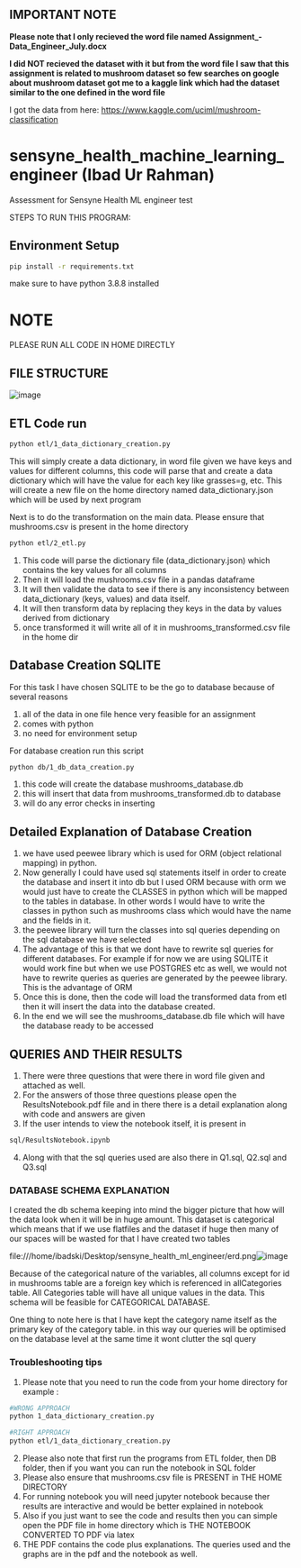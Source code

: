 ## IMPORTANT NOTE

**Please note that I only recieved the word file named Assignment_-Data_Engineer_July.docx**

**I did NOT recieved the dataset with it but from the word file I saw that this assignment is related to mushroom dataset so few searches on google about mushroom dataset got me to a kaggle link which had the dataset similar to the one defined in the word file**

I got the data from here:
https://www.kaggle.com/uciml/mushroom-classification


# sensyne_health_machine_learning_engineer (Ibad Ur Rahman)
Assessment for Sensyne Health ML engineer test


STEPS TO RUN THIS PROGRAM:

## Environment Setup

```bash
pip install -r requirements.txt
```
make sure to have python 3.8.8 installed
# NOTE
PLEASE RUN ALL CODE IN HOME DIRECTLY

## FILE STRUCTURE
![image](https://user-images.githubusercontent.com/14020143/117579950-51244000-b0ed-11eb-9ff2-7927fb223d99.png)



## ETL Code run

```bash
python etl/1_data_dictionary_creation.py
```
This will simply create a data dictionary, in word file given we have keys and values for different columns, this code will parse that and create a data dictionary which will have the value for each key like grasses=g, etc. This will create a new file on the home directory named data_dictionary.json which will be used by next program


Next is to do the transformation on the main data. Please ensure that mushrooms.csv is present in the home directory
```bash
python etl/2_etl.py
```
1. This code will parse the dictionary file (data_dictionary.json) which contains the key values for all columns
2. Then it will load the mushrooms.csv file in a pandas dataframe
3. It will then validate the data to see if there is any inconsistency between data_dictionary (keys, values) and data itself.
4. It will then transform data by replacing they keys in the data by values derived from dictionary
5. once transformed it will write all of it in mushrooms_transformed.csv file in the home dir

## Database Creation SQLITE
For this task I have chosen SQLITE to be the go to database because of several reasons
1. all of the data in one file hence very feasible for an assignment
2. comes with python
3. no need for environment setup

For database creation run this script
```bash
python db/1_db_data_creation.py
```

1. this code will create the database mushrooms_database.db 
2. this will insert that data from mushrooms_transformed.db to database
3. will do any error checks in inserting


## Detailed Explanation of Database Creation

1. we have used peewee library which is used for ORM (object relational mapping) in python. 
2. Now generally I could have used sql statements itself in order to create the database and insert it into db but I used ORM because with orm we would just have to create the CLASSES in python which will be mapped to the tables in database. In other words I would have to write the classes in python such as mushrooms class which would have the name and the fields in it.
3. the peewee library will turn the classes into sql queries depending on the sql database we have selected
4. The advantage of this is that we dont have to rewrite sql queries for different databases. For example if for now we are using SQLITE it would work fine but when we use POSTGRES etc as well, we would not have to rewrite queries as queries are generated by the peewee library. This is the advantage of ORM
5. Once this is done, then the code will load the transformed data from etl then it will insert the data into the database created.
6. In the end we will see the mushrooms_database.db file which will have the database ready to be accessed


## QUERIES AND THEIR RESULTS
1. There were three questions that were there in word file given and attached as well. 
2. For the answers of those three questions please open the ResultsNotebook.pdf file and in there there is a detail explanation along with code and answers are given
3. If the user intends to view the notebook itself, it is present in
```bash
sql/ResultsNotebook.ipynb
```
4. Along with that the sql queries used are also there in Q1.sql, Q2.sql and Q3.sql




### DATABASE SCHEMA EXPLANATION
I created the db schema keeping into mind the bigger picture that how will the data look when it will be in huge amount.
This dataset is categorical which means that if we use flatfiles and the dataset if huge then many of our spaces will be wasted for that I have created two tables

file:///home/ibadski/Desktop/sensyne_health_ml_engineer/erd.png![image](https://user-images.githubusercontent.com/14020143/117579755-44ebb300-b0ec-11eb-91a7-e304586609cc.png)



Because of the categorical nature of the variables, all columns except for id in mushrooms table are a foreign key which is referenced in allCategories table.
All Categories table will have all unique values in the data.
This schema will be feasible for CATEGORICAL DATABASE. 


One thing to note here is that I have kept the category name itself as the primary key of the category table. in this way our queries will be optimised on the database level at the same time it wont clutter the sql query





### Troubleshooting tips
1. Please note that you need to run the code from your home directory for example :
```bash
#WRONG APPROACH
python 1_data_dictionary_creation.py
```


```bash
#RIGHT APPROACH
python etl/1_data_dictionary_creation.py
```
2. Please also note that first run the programs from ETL folder, then DB folder, then if you want you can run the notebook in SQL folder
3. Please also ensure that mushrooms.csv file is PRESENT in THE HOME DIRECTORY
4. For running notebook you will need jupyter notebook because ther results are interactive and would be better explained in notebook
5. Also if you just want to see the code and results then you can simple open the PDF file in home directory which is THE NOTEBOOK CONVERTED TO PDF via latex
6. THE PDF contains the code plus explanations. The queries used and the graphs are in the pdf and the notebook as well.

